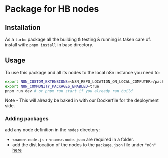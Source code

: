 # Package for HB nodes 

## Installation
As a `turbo` package all the building & testing & running is taken care of.
install with:
`pnpm install` in base directory.
## Usage
To use this package and all its nodes to the local n8n instance you need to:
```bash
export N8N_CUSTOM_EXTENSIONS=<N8N_REPO_LOCATION_ON_LOCAL_COMPUTER>/packages/n8n-nodes-honeybook/dist
export N8N_COMMUNITY_PACKAGES_ENABLED=true
pnpm run dev # or pnpm run start if you already ran build
```

Note - This will already be baked in with our Dockerfile for the deployment side. 

### Adding packages
add any node definition in the `nodes` directory:

* `<name>.node.js` + `<name>.node.json` are required in a folder.
* add the dist location of the nodes to the `package.json` file under `"n8n"` [here](https://github.com/HoneyBook/n8n/blob/ddbe13d8b894d39b1d4975799d632eddf444692a/packages/n8n-nodes-honeybook/package.json#L22)